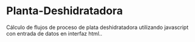 # Planta-Deshidratadora
Cálculo de flujos de proceso de plata deshidratadora utilizando javascript con entrada de datos en interfaz html.. 
